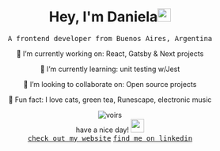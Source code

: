 <h1 align="center">Hey, I'm Daniela<img src="https://i.imgur.com/06Mk46R.gif" width="27px" /></h1>
<p align="center">
</p>

<p align="center"><samp>A frontend developer from Buenos Aires, Argentina</samp></p>
<p align="center">🚀 I’m currently working on: React, Gatsby & Next projects</samp></p>
<p align="center">🌱 I’m currently learning: unit testing w/Jest</samp></p>
<p align="center">🌟 I’m looking to collaborate on: Open source projects</samp></p>
<p align="center">🔮 Fun fact: I love cats, green tea, Runescape, electronic music</samp></p>

<p align="center">
  <img src="https://komarev.com/ghpvc/?username=voirs" alt="voirs" /> <br />
  have a nice day! <img src="https://i.imgur.com/nrwsrqi.gif" width="27px"/><br />
  <a href="https://danielagiorgio.com"><kbd>check out my website</kbd></a>
  <a href="https://linkedin.com/in/danielagiorgio"><kbd>find me on linkedin</kbd></a>
</p>
